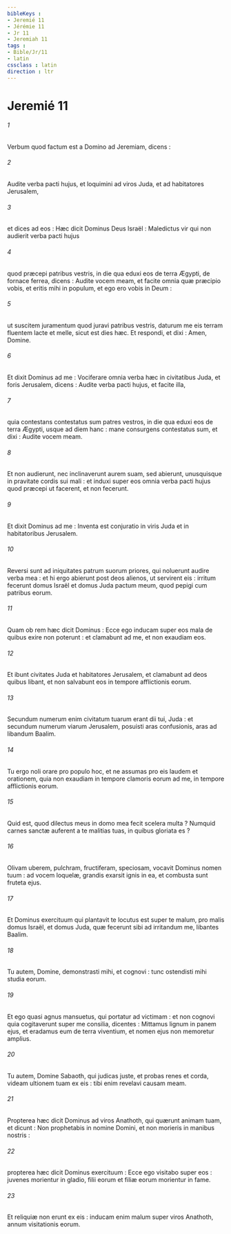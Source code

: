 ```yaml
---
bibleKeys : 
- Jeremié 11
- Jérémie 11
- Jr 11
- Jeremiah 11
tags : 
- Bible/Jr/11
- latin
cssclass : latin
direction : ltr
---
```


# Jeremié 11

###### 1
Verbum quod factum est a Domino ad Jeremiam, dicens :
###### 2
Audite verba pacti hujus, et loquimini ad viros Juda, et ad habitatores Jerusalem,
###### 3
et dices ad eos : Hæc dicit Dominus Deus Israël : Maledictus vir qui non audierit verba pacti hujus
###### 4
quod præcepi patribus vestris, in die qua eduxi eos de terra Ægypti, de fornace ferrea, dicens : Audite vocem meam, et facite omnia quæ præcipio vobis, et eritis mihi in populum, et ego ero vobis in Deum :
###### 5
ut suscitem juramentum quod juravi patribus vestris, daturum me eis terram fluentem lacte et melle, sicut est dies hæc. Et respondi, et dixi : Amen, Domine.
###### 6
Et dixit Dominus ad me : Vociferare omnia verba hæc in civitatibus Juda, et foris Jerusalem, dicens : Audite verba pacti hujus, et facite illa,
###### 7
quia contestans contestatus sum patres vestros, in die qua eduxi eos de terra Ægypti, usque ad diem hanc : mane consurgens contestatus sum, et dixi : Audite vocem meam.
###### 8
Et non audierunt, nec inclinaverunt aurem suam, sed abierunt, unusquisque in pravitate cordis sui mali : et induxi super eos omnia verba pacti hujus quod præcepi ut facerent, et non fecerunt.
###### 9
Et dixit Dominus ad me : Inventa est conjuratio in viris Juda et in habitatoribus Jerusalem.
###### 10
Reversi sunt ad iniquitates patrum suorum priores, qui noluerunt audire verba mea : et hi ergo abierunt post deos alienos, ut servirent eis : irritum fecerunt domus Israël et domus Juda pactum meum, quod pepigi cum patribus eorum.
###### 11
Quam ob rem hæc dicit Dominus : Ecce ego inducam super eos mala de quibus exire non poterunt : et clamabunt ad me, et non exaudiam eos.
###### 12
Et ibunt civitates Juda et habitatores Jerusalem, et clamabunt ad deos quibus libant, et non salvabunt eos in tempore afflictionis eorum.
###### 13
Secundum numerum enim civitatum tuarum erant dii tui, Juda : et secundum numerum viarum Jerusalem, posuisti aras confusionis, aras ad libandum Baalim.
###### 14
Tu ergo noli orare pro populo hoc, et ne assumas pro eis laudem et orationem, quia non exaudiam in tempore clamoris eorum ad me, in tempore afflictionis eorum.
###### 15
Quid est, quod dilectus meus in domo mea fecit scelera multa ? Numquid carnes sanctæ auferent a te malitias tuas, in quibus gloriata es ?
###### 16
Olivam uberem, pulchram, fructiferam, speciosam, vocavit Dominus nomen tuum : ad vocem loquelæ, grandis exarsit ignis in ea, et combusta sunt fruteta ejus.
###### 17
Et Dominus exercituum qui plantavit te locutus est super te malum, pro malis domus Israël, et domus Juda, quæ fecerunt sibi ad irritandum me, libantes Baalim.
###### 18
Tu autem, Domine, demonstrasti mihi, et cognovi : tunc ostendisti mihi studia eorum.
###### 19
Et ego quasi agnus mansuetus, qui portatur ad victimam : et non cognovi quia cogitaverunt super me consilia, dicentes : Mittamus lignum in panem ejus, et eradamus eum de terra viventium, et nomen ejus non memoretur amplius.
###### 20
Tu autem, Domine Sabaoth, qui judicas juste, et probas renes et corda, videam ultionem tuam ex eis : tibi enim revelavi causam meam.
###### 21
Propterea hæc dicit Dominus ad viros Anathoth, qui quærunt animam tuam, et dicunt : Non prophetabis in nomine Domini, et non morieris in manibus nostris :
###### 22
propterea hæc dicit Dominus exercituum : Ecce ego visitabo super eos : juvenes morientur in gladio, filii eorum et filiæ eorum morientur in fame.
###### 23
Et reliquiæ non erunt ex eis : inducam enim malum super viros Anathoth, annum visitationis eorum.
